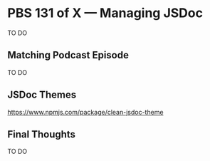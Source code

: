 # PBS 131 of X — Managing JSDoc

TO DO

## Matching Podcast Episode

TO DO

## JSDoc Themes

https://www.npmjs.com/package/clean-jsdoc-theme

## Final Thoughts

TO DO